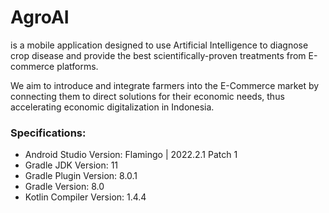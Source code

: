 # AgroAI
<p>is a mobile application designed to use Artificial Intelligence to diagnose crop disease and provide the best scientifically-proven treatments from E-commerce platforms.

We aim to introduce and integrate farmers into the E-Commerce market by connecting them to direct solutions for their economic needs, thus accelerating economic digitalization in Indonesia.</p>

### Specifications:
- Android Studio Version:  Flamingo | 2022.2.1 Patch 1
- Gradle JDK Version: 11
- Gradle Plugin Version: 8.0.1
- Gradle Version: 8.0
- Kotlin Compiler Version: 1.4.4
